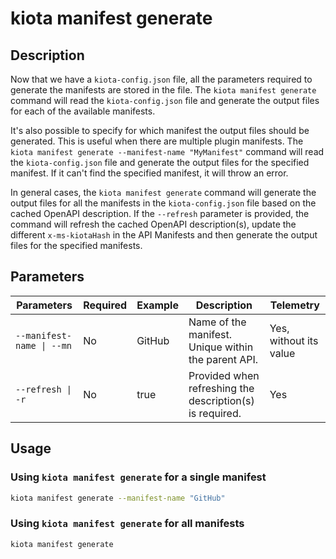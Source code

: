 # kiota manifest generate

## Description

Now that we have a `kiota-config.json` file, all the parameters required to generate the manifests are stored in the file. The `kiota manifest generate` command will read the `kiota-config.json` file and generate the output files for each of the available manifests. 

It's also possible to specify for which manifest the output files should be generated. This is useful when there are multiple plugin manifests. The `kiota manifest generate --manifest-name "MyManifest"` command will read the `kiota-config.json` file and generate the output files for the specified manifest. If it can't find the specified manifest, it will throw an error.

In general cases, the `kiota manifest generate` command will generate the output files for all the manifests in the `kiota-config.json` file based on the cached OpenAPI description. If the `--refresh` parameter is provided, the command will refresh the cached OpenAPI description(s), update the different `x-ms-kiotaHash` in the API Manifests and then generate the output files for the specified manifests.

## Parameters

| Parameters | Required | Example | Description | Telemetry |
| -- | -- | -- | -- | -- |
| `--manifest-name \| --mn` | No | GitHub | Name of the manifest. Unique within the parent API. | Yes, without its value |
| `--refresh \| -r` | No | true | Provided when refreshing the description(s) is required. | Yes |

## Usage

### Using `kiota manifest generate` for a single manifest

```bash
kiota manifest generate --manifest-name "GitHub"
```

### Using `kiota manifest generate` for all manifests

```bash
kiota manifest generate
```